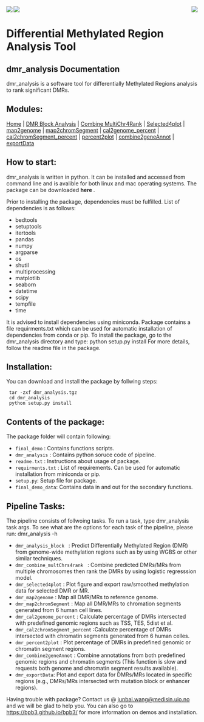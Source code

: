 
 
<img align="center" src="https://user-images.githubusercontent.com/79196757/180248926-efd6e216-0683-4549-99f0-e6783224a2c7.png">
<img align="right" src="https://user-images.githubusercontent.com/79196757/180251608-da859f67-aa58-49e8-bea8-a0258be93635.png"><img align="left" src="https://user-images.githubusercontent.com/79196757/180251606-8e257ad0-86d5-4cb7-b549-ed5e5c0aa9eb.jpg">  





# Differential Methylated Region Analysis Tool 
## dmr_analysis Documentation

dmr_analysis is a software tool for differentially Methylated Regions analysis to rank significant DMRs.




## Modules:
[Home](index.md) | [DMR Block Analysis](dmr_analysis_block.md) | [Combine MultiChr4Rank](dmr_combine_multChrs4rank.md) | [Selected4plot](dmr_selected4plot.md) | [map2genome](dmr_map2genome.md) | [map2chromSegment](dmr_map2chromSegment.md) | [cal2genome_percent](dmr_cal2genome_percent.md) | [cal2chromSegment_percent](dmr_cal2chromSegment_percent.md) | [percent2plot](dmr_percent2plot.md) | [combine2geneAnnot](dmr_combine2geneAnnot.md) | [exportData](dmr_exportData.md)   
## How to start:
<div class="container-fluid abstract_des">
dmr_analysis is written in python. It can be installed and accessed from command line and is avalible for both linux and mac operating systems. The package can be downloaded <strong> here </strong> .

Prior to installing the package, dependencies must be fulfilled. List of dependencies is as follows:
<ul>
	<li>bedtools</li>
	<li>setuptools</li>
	<li>itertools</li>
	<li>pandas</li>
	<li>numpy</li>
	<li>argparse</li>
	<li>os</li>
	<li>shutil</li>
	<li>multiprocessing</li>
	<li>matplotlib</li>
	<li>seaborn</li>
	<li>datetime</li>
	<li>scipy</li>
	<li>tempfile</li>
	<li>time</li>

</ul>
It is advised to install dependencies using miniconda.
Package contains a file requirments.txt which can be used for automatic installation of dependencies from conda or pip.
To install the package, go to the dmr_analysis directory and type: python setup.py install
For more details, follow the readme file in the package.
</div>
	
	
## Installation:
<div class="container-fluid abstract_des">
		
<p>You can download and install the package by follwing steps:
	</p>
<pre class="bash"><code class="hljs"><span class="hljs-comment"> tar -zxf dmr_analysis.tgz</span>
<span class="hljs-comment"> cd dmr_analysis</span>
<span class="hljs-comment"> python setup.py install</span></code></pre>
	</div>	
	
## Contents of the package:
<div class="container-fluid abstract_des">
		
<p>The package folder will contain following:
	</p>
<ul>
	<li><code>final_demo</code> : Contains functions scripts.</li>
	<li><code>dmr_analysis</code> : Contains python soruce code of pipeline.</li>
	<li><code>readme.txt</code> : Instructions about usage of package.</li>
	<li><code>requirments.txt</code> :  List of requirements. Can be used for automatic installation from miniconda or pip.</li>
	<li><code>setup.py</code>: Setup file for package.</li>
	<li><code>final_demo_data</code>: Contains data in and out for the secondary functions.</li>


</ul>	
	
</div>

	
## Pipeline Tasks:
	
<p>The pipeline consists of follwoing tasks. To run a task, type dmr_analysis task args. To see what are the options for each task of the pipeline, please run: dmr_analysis -h </p>

<ul>
<li><code>dmr_analysis_block </code> : Predict Differentially Methylated Region (DMR) from genome-wide methylation regions such as by using WGBS or other similar techniques.</li>
	<li><code>dmr_combine_multChrs4rank </code> : Combine predicted DMRs/MRs from multiple chromosomes then rank the DMRs by using logistic regresssion model. </li>
	<li><code>dmr_selected4plot</code> : Plot figure and export raw/smoothed methylation data for selected DMR or MR.</li>
	<li><code>dmr_map2genome</code> : Map all DMR/MRs to reference genome.</li>
	<li><code>dmr_map2chromSegment</code> : Map all DMR/MRs to chromation segments generated from 6 human cell lines.</li>
	<li><code>dmr_cal2genome_percent</code> : Calculate percentage of DMRs intersected with predefined genomic regions such as TSS, TES, 5dist et al.</li>
	<li><code>dmr_cal2chromSegment_percent</code> :Calculate percentage of DMRs intersected with chromatin segments generated from 6 human celles.</li>
	<li><code>dmr_percent2plot</code> : Plot percentage of DMRs in predefined genomic or chromatin segment regions.</li>
	<li><code>dmr_combine2geneAnnot</code> : Combine annotations from both predefined genomic regions and chromatin segments (This function is slow and requests both genome and chromatin segment results available).</li>
	<li><code>dmr_exportData</code>:  Plot and export data for DMRs/MRs located in specific regions (e.g., DMRs/MRs intersected with mutation block or enhancer regions).</li>
	
</ul>
	

         	
           			
         	
         		
         		
         	
Having trouble with package? Contact us @ junbai.wang@medisin.uio.no and we will be glad to help you.
You can also go to <a href="https://bpb3.github.io/bpb3/">https://bpb3.github.io/bpb3/</a> for more information on demos and installation.
